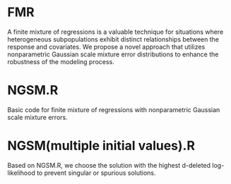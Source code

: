 # FMR

A finite mixture of regressions is a valuable technique for situations where heterogeneous subpopulations exhibit distinct relationships between the response and covariates. 
We propose a novel approach that utilizes nonparametric Gaussian scale mixture error distributions to enhance the robustness of the modeling process.

# NGSM.R 
Basic code for finite mixture of regressions with nonparametric Gaussian scale mixture errors.

# NGSM(multiple initial values).R
Based on NGSM.R, we choose the solution with the highest d-deleted log-likelihood to prevent singular or spurious solutions.
